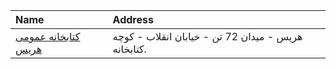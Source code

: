 | Name                                                                             | Address                                             |
|:---------------------------------------------------------------------------------|:----------------------------------------------------|
| [كتابخانه عمومی هريس](https://lib.ir/fa/library/310/كتابخانه-عمومی-هريس/search/) | هریس - ميدان 72 تن - خيابان انقلاب - كوچه كتابخانه. |
